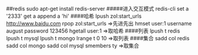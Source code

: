 ##redis
sudo apt-get install redis-server
#####进入交互模式
redis-cli
set a '2333'
get a
append a 'hi'
####哈希
lpush zol:start_urls http://www.baidu.com
rpop zol:start_urls =>先进先出
hmset user:1 username august password 123456
hgetall user:1 =>取哈希
####列表
lpush t redis
lpush t mysql
lpush t mongo
lrange t 0 10 =>取列表
####集合
sadd col redis
sadd col mongo
sadd col mysql
smembers ty =>取集合
